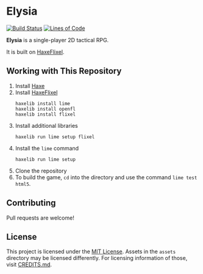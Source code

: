 # Elysia

[![Build Status](https://travis-ci.com/Acid147/elysia.svg?branch=master)](https://travis-ci.com/Acid147/elysia)
[![Lines of Code](https://tokei.rs/b1/github/Acid147/elysia)](https://github.com/Aaronepower/tokei)

**Elysia** is a single-player 2D tactical RPG.

It is built on [HaxeFlixel](https://github.com/HaxeFlixel).

## Working with This Repository

1. Install [Haxe](https://haxe.org/)
2. Install [HaxeFlixel](http://haxeflixel.com/)
   ```
   haxelib install lime
   haxelib install openfl
   haxelib install flixel
   ```
3. Install additional libraries
   ```
   haxelib run lime setup flixel
   ```
4. Install the ```lime``` command
   ```
   haxelib run lime setup
   ```
5. Clone the repository
6. To build the game, ```cd``` into the directory and use the command ```lime test html5```.

## Contributing

Pull requests are welcome!

## License

This project is licensed under the [MIT License](https://opensource.org/licenses/MIT). Assets in the ```assets``` directory may be licensed differently. For licensing information of those, visit [CREDITS.md](https://github.com/Acid147/rpg-game/blob/master/CREDITS.md).